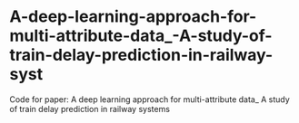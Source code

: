 # A-deep-learning-approach-for-multi-attribute-data_-A-study-of-train-delay-prediction-in-railway-syst
Code for paper: A deep learning approach for multi-attribute data_ A study of train delay prediction in railway systems
